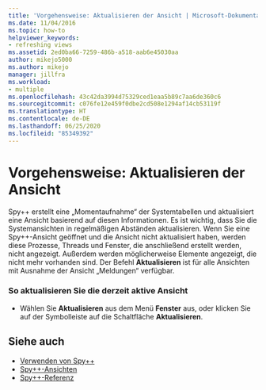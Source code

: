 ```yaml
---
title: 'Vorgehensweise: Aktualisieren der Ansicht | Microsoft-Dokumentation'
ms.date: 11/04/2016
ms.topic: how-to
helpviewer_keywords:
- refreshing views
ms.assetid: 2ed0ba66-7259-486b-a518-aab6e45030aa
author: mikejo5000
ms.author: mikejo
manager: jillfra
ms.workload:
- multiple
ms.openlocfilehash: 43c42da3994d75329ced1eaa5b89c7aa6de360c6
ms.sourcegitcommit: c076fe12e459f0dbe2cd508e1294af14cb53119f
ms.translationtype: HT
ms.contentlocale: de-DE
ms.lasthandoff: 06/25/2020
ms.locfileid: "85349392"
---
```

# <a name="how-to-refresh-the-view"></a>Vorgehensweise: Aktualisieren der Ansicht
Spy++ erstellt eine „Momentaufnahme“ der Systemtabellen und aktualisiert eine Ansicht basierend auf diesen Informationen. Es ist wichtig, dass Sie die Systemansichten in regelmäßigen Abständen aktualisieren. Wenn Sie eine Spy++-Ansicht geöffnet und die Ansicht nicht aktualisiert haben, werden diese Prozesse, Threads und Fenster, die anschließend erstellt werden, nicht angezeigt. Außerdem werden möglicherweise Elemente angezeigt, die nicht mehr vorhanden sind. Der Befehl **Aktualisieren** ist für alle Ansichten mit Ausnahme der Ansicht „Meldungen“ verfügbar.

### <a name="to-refresh-the-currently-active-view"></a>So aktualisieren Sie die derzeit aktive Ansicht

- Wählen Sie **Aktualisieren** aus dem Menü **Fenster** aus, oder klicken Sie auf der Symbolleiste auf die Schaltfläche **Aktualisieren**.

## <a name="see-also"></a>Siehe auch
- [Verwenden von Spy++](../debugger/using-spy-increment.md)
- [Spy++-Ansichten](../debugger/spy-increment-views.md)
- [Spy++-Referenz](../debugger/spy-increment-reference.md)